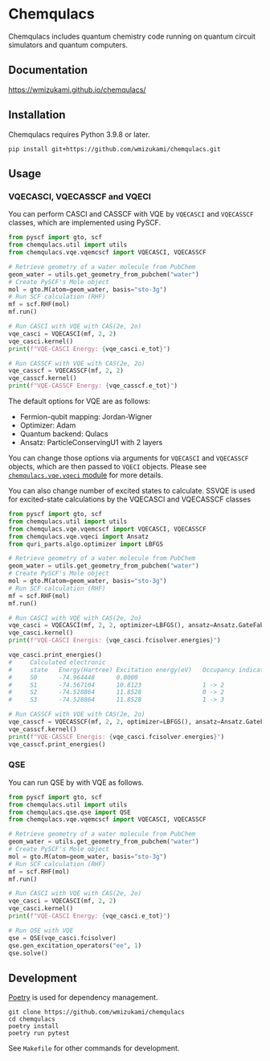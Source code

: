 # Chemqulacs


Chemqulacs includes quantum chemistry code running on quantum circuit simulators and quantum computers.

## Documentation

<https://wmizukami.github.io/chemqulacs/>

## Installation

Chemqulacs requires Python 3.9.8 or later.

```
pip install git+https://github.com/wmizukami/chemqulacs.git
```

## Usage

### VQECASCI, VQECASSCF and VQECI

You can perform CASCI and CASSCF with VQE by `VQECASCI` and `VQECASSCF` classes, which are implemented using PySCF.

```python
from pyscf import gto, scf
from chemqulacs.util import utils
from chemqulacs.vqe.vqemcscf import VQECASCI, VQECASSCF

# Retrieve geometry of a water molecule from PubChem
geom_water = utils.get_geometry_from_pubchem("water")
# Create PySCF's Mole object
mol = gto.M(atom=geom_water, basis="sto-3g")
# Run SCF calculation (RHF)
mf = scf.RHF(mol)
mf.run()

# Run CASCI with VQE with CAS(2e, 2o)
vqe_casci = VQECASCI(mf, 2, 2)
vqe_casci.kernel()
print(f"VQE-CASCI Energy: {vqe_casci.e_tot}")

# Run CASSCF with VQE with CAS(2e, 2o)
vqe_casscf = VQECASSCF(mf, 2, 2)
vqe_casscf.kernel()
print(f"VQE-CASSCF Energy: {vqe_casscf.e_tot}")
```

The default options for VQE are as follows:

- Fermion-qubit mapping: Jordan-Wigner
- Optimizer: Adam
- Quantum backend: Qulacs
- Ansatz: ParticleConservingU1 with 2 layers

You can change those options via arguments for `VQECASCI` and `VQECASSCF` objects, which are then passed to `VQECI` objects. Please see [`chemqulacs.vqe.vqeci` module](https://wmizukami.github.io/chemqulacs/chemqulacs.vqe.vqeci.html) for more details.


You can also change number of excited states to calculate. SSVQE is used for excited-state calculations by the VQECASCI and VQECASSCF classes
```python
from pyscf import gto, scf
from chemqulacs.util import utils
from chemqulacs.vqe.vqemcscf import VQECASCI, VQECASSCF
from chemqulacs.vqe.vqeci import Ansatz
from quri_parts.algo.optimizer import LBFGS

# Retrieve geometry of a water molecule from PubChem
geom_water = utils.get_geometry_from_pubchem("water")
# Create PySCF's Mole object
mol = gto.M(atom=geom_water, basis="sto-3g")
# Run SCF calculation (RHF)
mf = scf.RHF(mol)
mf.run()

# Run CASCI with VQE with CAS(2e, 2o)
vqe_casci = VQECASCI(mf, 2, 2, optimizer=LBFGS(), ansatz=Ansatz.GateFabric, layers=2, excitation_number=5)
vqe_casci.kernel()
print(f"VQE-CASCI Energis: {vqe_casci.fcisolver.energies}")

vqe_casci.print_energies()
#     Calculated electronic
#     state   Energy(Hartree) Excitation energy(eV)   Occupancy indicates\n
#     S0      -74.964448      0.0000
#     S1      -74.567104      10.8123                 1 -> 2
#     S2      -74.528864      11.8528                 0 -> 2
#     S3      -74.528864      11.8528                 1 -> 3

# Run CASSCF with VQE with CAS(2e, 2o)
vqe_casscf = VQECASSCF(mf, 2, 2, optimizer=LBFGS(), ansatz=Ansatz.GateFabric, layers=2, excitation_number=5)
vqe_casscf.kernel()
print(f"VQE-CASSCF Energis: {vqe_casci.fcisolver.energies}")
vqe_casscf.print_energies()
```

### QSE

You can run QSE by with VQE as follows.

```python
from pyscf import gto, scf
from chemqulacs.util import utils
from chemqulacs.qse.qse import QSE
from chemqulacs.vqe.vqemcscf import VQECASCI, VQECASSCF

# Retrieve geometry of a water molecule from PubChem
geom_water = utils.get_geometry_from_pubchem("water")
# Create PySCF's Mole object
mol = gto.M(atom=geom_water, basis="sto-3g")
# Run SCF calculation (RHF)
mf = scf.RHF(mol)
mf.run()

# Run CASCI with VQE with CAS(2e, 2o)
vqe_casci = VQECASCI(mf, 2, 2)
vqe_casci.kernel()
print(f"VQE-CASCI Energy: {vqe_casci.e_tot}")

# Run QSE with VQE
qse = QSE(vqe_casci.fcisolver)
qse.gen_excitation_operators("ee", 1)
qse.solve()
```


## Development

[Poetry](https://python-poetry.org/docs/cli/) is used for dependency management.

```
git clone https://github.com/wmizukami/chemqulacs
cd chemqulacs
poetry install
poetry run pytest
```

See `Makefile` for other commands for development.
